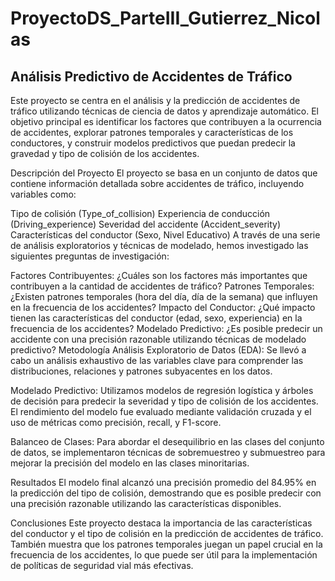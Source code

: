 # ProyectoDS_ParteIII_Gutierrez_Nicolas

## **Análisis Predictivo de Accidentes de Tráfico**

Este proyecto se centra en el análisis y la predicción de accidentes de tráfico utilizando técnicas de ciencia de datos y aprendizaje automático. El objetivo principal es identificar los factores que contribuyen a la ocurrencia de accidentes, explorar patrones temporales y características de los conductores, y construir modelos predictivos que puedan predecir la gravedad y tipo de colisión de los accidentes.

Descripción del Proyecto
El proyecto se basa en un conjunto de datos que contiene información detallada sobre accidentes de tráfico, incluyendo variables como:

Tipo de colisión (Type_of_collision)
Experiencia de conducción (Driving_experience)
Severidad del accidente (Accident_severity)
Características del conductor (Sexo, Nivel Educativo)
A través de una serie de análisis exploratorios y técnicas de modelado, hemos investigado las siguientes preguntas de investigación:

Factores Contribuyentes: ¿Cuáles son los factores más importantes que contribuyen a la cantidad de accidentes de tráfico?
Patrones Temporales: ¿Existen patrones temporales (hora del día, día de la semana) que influyen en la frecuencia de los accidentes?
Impacto del Conductor: ¿Qué impacto tienen las características del conductor (edad, sexo, experiencia) en la frecuencia de los accidentes?
Modelado Predictivo: ¿Es posible predecir un accidente con una precisión razonable utilizando técnicas de modelado predictivo?
Metodología
Análisis Exploratorio de Datos (EDA): Se llevó a cabo un análisis exhaustivo de las variables clave para comprender las distribuciones, relaciones y patrones subyacentes en los datos.

Modelado Predictivo: Utilizamos modelos de regresión logística y árboles de decisión para predecir la severidad y tipo de colisión de los accidentes. El rendimiento del modelo fue evaluado mediante validación cruzada y el uso de métricas como precisión, recall, y F1-score.

Balanceo de Clases: Para abordar el desequilibrio en las clases del conjunto de datos, se implementaron técnicas de sobremuestreo y submuestreo para mejorar la precisión del modelo en las clases minoritarias.

Resultados
El modelo final alcanzó una precisión promedio del 84.95% en la predicción del tipo de colisión, demostrando que es posible predecir con una precisión razonable utilizando las características disponibles.

Conclusiones
Este proyecto destaca la importancia de las características del conductor y el tipo de colisión en la predicción de accidentes de tráfico. También muestra que los patrones temporales juegan un papel crucial en la frecuencia de los accidentes, lo que puede ser útil para la implementación de políticas de seguridad vial más efectivas.
